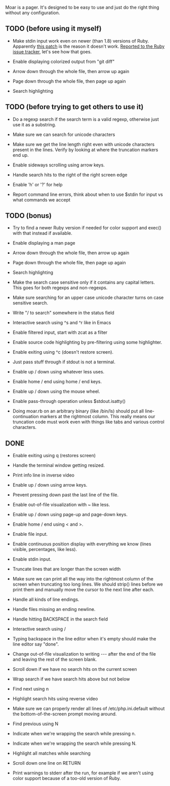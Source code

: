 Moar is a pager.  It's designed to be easy to use and just do the
right thing without any configuration.

TODO (before using it myself)
-----------------------------
* Make stdin input work even on newer (than 1.8) versions of
  Ruby. Apparently
  [this patch](http://svn.ruby-lang.org/cgi-bin/viewvc.cgi/trunk/io.c?r1=7641&r2=7649&diff_format=h)
  is the reason it doesn't
  work. [Reported to the Ruby issue tracker](https://bugs.ruby-lang.org/issues/9067),
  let's see how that goes.

* Enable displaying colorized output from "git diff"
 * Arrow down through the whole file, then arrow up again
 * Page down through the whole file, then page up again
 * Search highlighting


TODO (before trying to get others to use it)
--------------------------------------------
* Do a regexp search if the search term is a valid regexp, otherwise
  just use it as a substring.

* Make sure we can search for unicode characters

* Make sure we get the line length right even with unicode characters
  present in the lines.  Verify by looking at where the truncation
  markers end up.

* Enable sideways scrolling using arrow keys.

* Handle search hits to the right of the right screen edge

* Enable 'h' or '?' for help

* Report command line errors, think about when to use $stdin for input
  vs what commands we accept


TODO (bonus)
------------
* Try to find a newer Ruby version if needed for color support and
  exec() with that instead if available.

* Enable displaying a man page
 * Arrow down through the whole file, then arrow up again
 * Page down through the whole file, then page up again
 * Search highlighting

* Make the search case sensitive only if it contains any capital
  letters.  This goes for both regexps and non-regexps.

* Make sure searching for an upper case unicode character turns on
  case sensitive search.

* Write "/ to search" somewhere in the status field

* Interactive search using ^s and ^r like in Emacs

* Enable filtered input, start with zcat as a filter

* Enable source code highlighting by pre-filtering using some
  highlighter.

* Enable exiting using ^c (doesn't restore screen).

* Just pass stuff through if stdout is not a terminal.

* Enable up / down using whatever less uses.

* Enable home / end using home / end keys.

* Enable up / down using the mouse wheel.

* Enable pass-through operation unless $stdout.isatty()

* Doing moar.rb on an arbitrary binary (like /bin/ls) should put all
  line-continuation markers at the rightmost column.  This really
  means our truncation code must work even with things like tabs and
  various control characters.


DONE
----
* Enable exiting using q (restores screen)

* Handle the terminal window getting resized.

* Print info line in inverse video

* Enable up / down using arrow keys.

* Prevent pressing down past the last line of the file.

* Enable out-of-file visualization with ~ like less.

* Enable up / down using page-up and page-down keys.

* Enable home / end using < and >.

* Enable file input.

* Enable continuous position display with everything we know (lines
  visible, percentages, like less).

* Enable stdin input.

* Truncate lines that are longer than the screen width

* Make sure we can print all the way into the rightmost column of the
  screen when truncating too long lines.  We should strip() lines
  before we print them and manually move the cursor to the next line
  after each.

* Handle all kinds of line endings.

* Handle files missing an ending newline.

* Handle hitting BACKSPACE in the search field

* Interactive search using /

* Typing backspace in the line editor when it's empty should make the
  line editor say "done".

* Change out-of-file visualization to writing --- after the end of the
  file and leaving the rest of the screen blank.

* Scroll down if we have no search hits on the current screen

* Wrap search if we have search hits above but not below

* Find next using n

* Highlight search hits using reverse video

* Make sure we can properly render all lines of /etc/php.ini.default
  without the bottom-of-the-screen prompt moving around.

* Find previous using N

* Indicate when we're wrapping the search while pressing n.

* Indicate when we're wrapping the search while pressing N.

* Highlight all matches while searching

* Scroll down one line on RETURN

* Print warnings to stderr after the run, for example if we aren't
  using color support because of a too-old version of Ruby.
